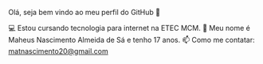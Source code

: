 Olá, seja bem vindo ao meu perfil do GitHub 👋

💻 Estou cursando tecnologia para internet na ETEC MCM.
💬 Meu nome é Maheus Nascimento Almeida de Sá e tenho 17 anos.
📫 Como me contatar: matnascimento20@gmail.com



